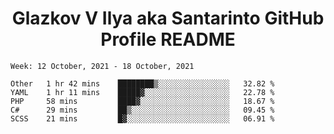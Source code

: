 <h1 align="center">Glazkov V Ilya aka Santarinto GitHub Profile README</h1>

<!--START_SECTION:waka-->
```text
Week: 12 October, 2021 - 18 October, 2021

Other   1 hr 42 mins    ████████▒░░░░░░░░░░░░░░░░   32.82 % 
YAML    1 hr 11 mins    █████▓░░░░░░░░░░░░░░░░░░░   22.78 % 
PHP     58 mins         ████▓░░░░░░░░░░░░░░░░░░░░   18.67 % 
C#      29 mins         ██▒░░░░░░░░░░░░░░░░░░░░░░   09.45 % 
SCSS    21 mins         █▓░░░░░░░░░░░░░░░░░░░░░░░   06.91 % 
```
<!--END_SECTION:waka-->